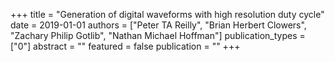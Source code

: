 +++
title = "Generation of digital waveforms with high resolution duty cycle"
date = 2019-01-01
authors = ["Peter TA Reilly", "Brian Herbert Clowers", "Zachary Philip Gotlib", "Nathan Michael Hoffman"]
publication_types = ["0"]
abstract = ""
featured = false
publication = ""
+++

